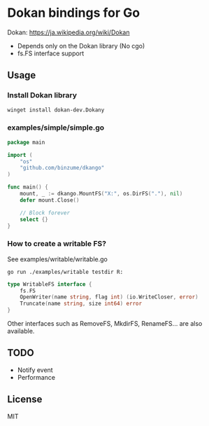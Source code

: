 # Dokan bindings for Go

Dokan: https://ja.wikipedia.org/wiki/Dokan

- Depends only on the Dokan library (No cgo)
- fs.FS interface support

## Usage

### Install Dokan library

```sh
winget install dokan-dev.Dokany
```

### examples/simple/simple.go

```go
package main

import (
	"os"
	"github.com/binzume/dkango"
)

func main() {
	mount, _ := dkango.MountFS("X:", os.DirFS("."), nil)
	defer mount.Close()

	// Block forever
	select {}
}
```

### How to create a writable FS?

See examples/writable/writable.go

```
go run ./examples/writable testdir R:
```

```go
type WritableFS interface {
	fs.FS
	OpenWriter(name string, flag int) (io.WriteCloser, error)
	Truncate(name string, size int64) error
}
```

Other interfaces such as RemoveFS, MkdirFS, RenameFS... are also available.


## TODO

- Notify event
- Performance

## License

MIT
